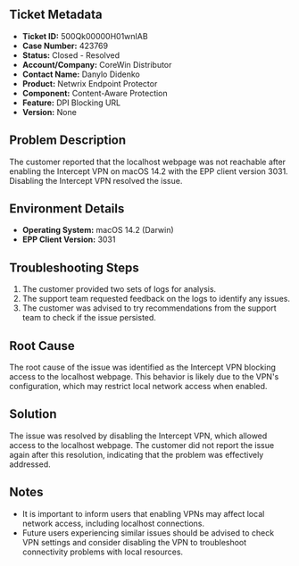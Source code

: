 ## Ticket Metadata
- **Ticket ID:** 500Qk00000H01wnIAB
- **Case Number:** 423769
- **Status:** Closed - Resolved
- **Account/Company:** CoreWin Distributor
- **Contact Name:** Danylo Didenko
- **Product:** Netwrix Endpoint Protector
- **Component:** Content-Aware Protection
- **Feature:** DPI Blocking URL
- **Version:** None

## Problem Description
The customer reported that the localhost webpage was not reachable after enabling the Intercept VPN on macOS 14.2 with the EPP client version 3031. Disabling the Intercept VPN resolved the issue.

## Environment Details
- **Operating System:** macOS 14.2 (Darwin)
- **EPP Client Version:** 3031

## Troubleshooting Steps
1. The customer provided two sets of logs for analysis.
2. The support team requested feedback on the logs to identify any issues.
3. The customer was advised to try recommendations from the support team to check if the issue persisted.

## Root Cause
The root cause of the issue was identified as the Intercept VPN blocking access to the localhost webpage. This behavior is likely due to the VPN's configuration, which may restrict local network access when enabled.

## Solution
The issue was resolved by disabling the Intercept VPN, which allowed access to the localhost webpage. The customer did not report the issue again after this resolution, indicating that the problem was effectively addressed.

## Notes
- It is important to inform users that enabling VPNs may affect local network access, including localhost connections.
- Future users experiencing similar issues should be advised to check VPN settings and consider disabling the VPN to troubleshoot connectivity problems with local resources.